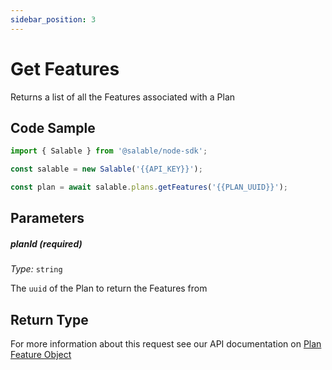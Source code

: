 ```yaml
---
sidebar_position: 3
---
```


# Get Features

Returns a list of all the Features associated with a Plan

## Code Sample

```typescript
import { Salable } from '@salable/node-sdk';

const salable = new Salable('{{API_KEY}}');

const plan = await salable.plans.getFeatures('{{PLAN_UUID}}');
```

## Parameters

##### planId (_required_)

_Type:_ `string`

The `uuid` of the Plan to return the Features from

## Return Type

For more information about this request see our API documentation on [Plan Feature Object](https://docs.salable.app/api#tag/Plans/operation/getPlanFeatures)
